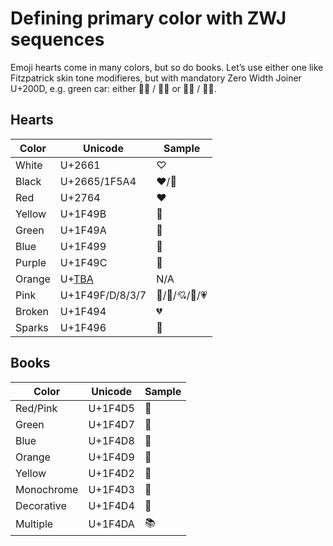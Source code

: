 Defining primary color with ZWJ sequences
=========================================

Emoji hearts come in many colors, but so do books. 
Let’s use either one like Fitzpatrick skin tone modifieres, 
but with mandatory Zero Width Joiner U+200D, 
e.g. green car: 
either &#x1F697;&zwj;&#x1F49A; / &#x1F698;&zwj;&#x1F49A;
or  &#x1F697;&zwj;&#x1F4D7; / &#x1F698;&zwj;&#x1F4D7;.

Hearts
------

Color  | Unicode | Sample
-------|---------|----------
White  | U+2661  | &#x2661;&#xFE0F;
Black  | U+2665/1F5A4 | &#x2665;&#xFE0F;/&#x1F5A4;
Red    | U+2764  | &#x2764;&#xFE0F;
Yellow | U+1F49B | &#x1F49B;
Green  | U+1F49A | &#x1F49A;
Blue   | U+1F499 | &#x1F499;
Purple | U+1F49C | &#x1F49C;
Orange | U+[TBA](http://www.unicode.org/L2/L2016/16124-orange-heart-emoji.pdf) | N/A
Pink   | U+1F49F/D/8/3/7  | &#x1F49F;/&#x1F49D;/&#x1F498;/&#x1F493;/&#x1F497;
Broken | U+1F494 | &#x1F494;
Sparks | U+1F496 | &#x1F496;

Books
-----

Color      | Unicode | Sample
-----------|---------|----------
Red/Pink   | U+1F4D5 | &#x1F4D5;
Green      | U+1F4D7 | &#x1F4D7;
Blue       | U+1F4D8 | &#x1F4D8;
Orange     | U+1F4D9 | &#x1F4D9;
Yellow     | U+1F4D2 | &#x1F4D2;
Monochrome | U+1F4D3 | &#x1F4D3;
Decorative | U+1F4D4 | &#x1F4D4;
Multiple   | U+1F4DA | &#x1F4DA;
